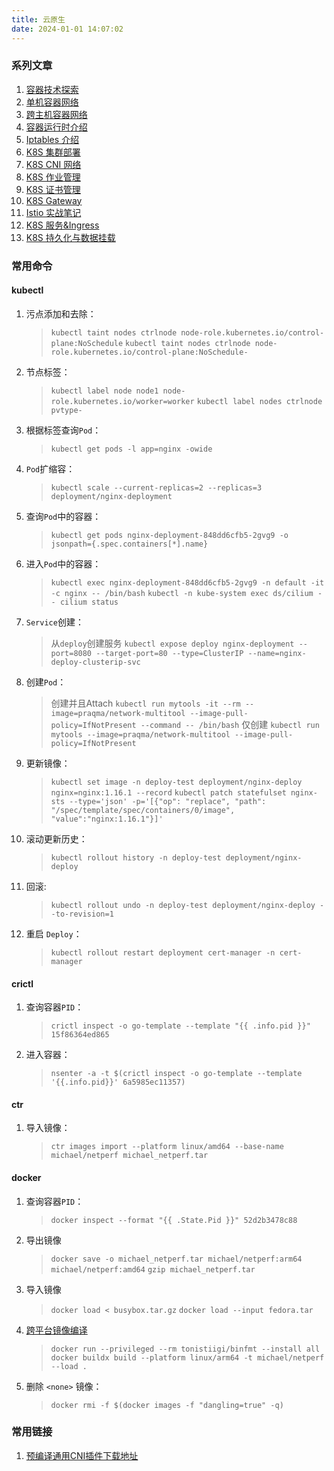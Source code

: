 ```yaml
---
title: 云原生
date: 2024-01-01 14:07:02
---
```


### 系列文章

1. [容器技术探索](/2023/12/22/Docker/create-contaienr-with-linux-original-tech/)
2. [单机容器网络](/2023/12/09/Network/container-network-single-host/)
3. [跨主机容器网络](/2023/12/12/Network/container-network-cross-host/)
4. [容器运行时介绍](/2023/12/20/K8S/container-runtime/)
5. [Iptables 介绍](/2023/12/25/Network/iptables-introduce-and-practice/)
6. [K8S 集群部署](/2023/12/17/K8S/kubeadm-deploy/)
7. [K8S CNI 网络](/2023/12/29/K8S/k8s-cni-network/)
8. [K8S 作业管理](/2024/01/10/K8S/k8s-job-manage/)
9. [K8S 证书管理](/2024/02/29/K8S/cert-manage-service/)
10. [K8S Gateway](/2024/03/01/K8S/gateway/)
11. [Istio 实战笔记](/2024/03/04/K8S/istio/)
12. [K8S 服务&Ingress](/2024/01/02/K8S/k8s-service/)
13. [K8S 持久化与数据挂载](/2024/01/17/K8S/k8s-data-mount/)

### 常用命令

#### kubectl

1. 污点添加和去除：
    > `kubectl taint nodes ctrlnode node-role.kubernetes.io/control-plane:NoSchedule`
    > `kubectl taint nodes ctrlnode node-role.kubernetes.io/control-plane:NoSchedule-`

2. 节点标签：
    > `kubectl label node node1 node-role.kubernetes.io/worker=worker`
    > `kubectl label nodes ctrlnode pvtype-`

3. 根据标签查询`Pod`：
    > `kubectl get pods -l app=nginx -owide`

4. `Pod`扩缩容：
    > `kubectl scale --current-replicas=2 --replicas=3 deployment/nginx-deployment`

5. 查询`Pod`中的容器：
    > `kubectl get pods nginx-deployment-848dd6cfb5-2gvg9 -o jsonpath={.spec.containers[*].name}`

6. 进入`Pod`中的容器：
    > `kubectl exec nginx-deployment-848dd6cfb5-2gvg9 -n default -it -c nginx -- /bin/bash`
    > `kubectl -n kube-system exec ds/cilium -- cilium status`

7. `Service`创建：
    > 从`deploy`创建服务
    > `kubectl expose deploy nginx-deployment --port=8080 --target-port=80 --type=ClusterIP --name=nginx-deploy-clusterip-svc`

8. 创建`Pod`：
    > 创建并且Attach
    > `kubectl run mytools -it --rm --image=praqma/network-multitool --image-pull-policy=IfNotPresent --command -- /bin/bash`
    > 仅创建
    > `kubectl run mytools --image=praqma/network-multitool --image-pull-policy=IfNotPresent`

9. 更新镜像：
    > `kubectl set image -n deploy-test deployment/nginx-deploy nginx=nginx:1.16.1 --record`
    > `kubectl patch statefulset nginx-sts --type='json' -p='[{"op": "replace", "path": "/spec/template/spec/containers/0/image", "value":"nginx:1.16.1"}]'`

10. 滚动更新历史：
    > `kubectl rollout history -n deploy-test deployment/nginx-deploy`

11. 回滚:
    > `kubectl rollout undo -n deploy-test deployment/nginx-deploy --to-revision=1`

12. 重启 `Deploy`：
    > `kubectl rollout restart deployment cert-manager -n cert-manager`

#### crictl

1. 查询容器`PID`：
    > `crictl inspect -o go-template --template "{{ .info.pid }}" 15f86364ed865`

2. 进入容器：
    > `nsenter -a -t $(crictl inspect -o go-template --template '{{.info.pid}}' 6a5985ec11357)`

#### ctr

1. 导入镜像：

    > `ctr images import --platform linux/amd64 --base-name michael/netperf michael_netperf.tar`

#### docker

1. 查询容器`PID`：
    > `docker inspect --format "{{ .State.Pid }}" 52d2b3478c88`

2. 导出镜像
    > `docker save -o michael_netperf.tar michael/netperf:arm64 michael/netperf:amd64`
    > `gzip michael_netperf.tar`

3. 导入镜像
    > `docker load < busybox.tar.gz`
    > `docker load --input fedora.tar`

4. [跨平台镜像编译](https://docs.docker.com/build/building/multi-platform/)
    > `docker run --privileged --rm tonistiigi/binfmt --install all`
    > `docker buildx build --platform linux/arm64 -t michael/netperf --load .`

5. 删除 `<none>` 镜像：
    > `docker rmi -f $(docker images -f "dangling=true" -q)`


### 常用链接

1. [预编译通用CNI插件下载地址](https://github.com/containernetworking/plugins/releases)